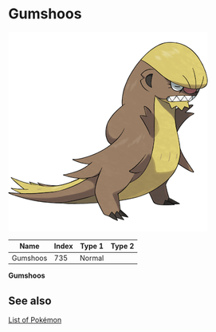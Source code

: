 # Gumshoos


![Gumshoos](images/735.png)

| **Name** | **Index** | **Type 1** | **Type 2** |
|----|----|----|----|
| Gumshoos | 735 | Normal  |  |

**Gumshoos** 

## See also

[List of Pokémon](../pokemon.md)
